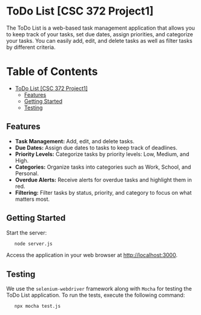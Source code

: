 # ToDo List [CSC 372 Project1]
The ToDo List is a web-based task management application that allows you to keep track of your tasks, set due dates, assign priorities, and categorize your tasks. You can easily add, edit, and delete tasks as well as filter tasks by different criteria.

# Table of Contents

- [ToDo List [CSC 372 Project1]](#todo-list-csc-372-project1)
  - [Features](#features)
  - [Getting Started](#getting-started)
  - [Testing](#testing)



## Features
- **Task Management:** Add, edit, and delete tasks. 
- **Due Dates:** Assign due dates to tasks to keep track of deadlines.
- **Priority Levels:** Categorize tasks by priority levels: Low, Medium, and High.
- **Categories:** Organize tasks into categories such as Work, School, and Personal.
- **Overdue Alerts:** Receive alerts for overdue tasks and highlight them in red.
- **Filtering:** Filter tasks by status, priority, and category to focus on what matters most.


## Getting Started
Start the server: 

```bash
   node server.js
```


Access the application in your web browser at [http://localhost:3000](http://localhost:3000).

## Testing

We use the `selenium-webdriver` framework along with `Mocha` for testing the ToDo List application. To run the tests, execute the following command:

```bash
   npx mocha test.js
 ```



